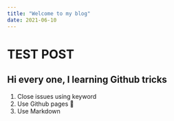 ```yaml
---
title: "Welcome to my blog"
date: 2021-06-10
---
```


# TEST POST

## Hi every one, I learning Github tricks

1. Close issues using keyword
2. Use Github pages 🥳
3. Use Markdown
